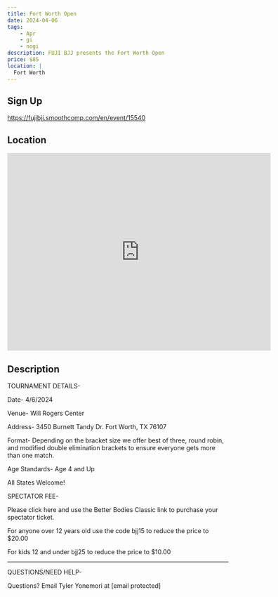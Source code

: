 ```yaml
---
title: Fort Worth Open
date: 2024-04-06
tags:
    - Apr
    - gi 
    - nogi 
description: FUJI BJJ presents the Fort Worth Open
price: $85
location: |
  Fort Worth
---
```

## Sign Up
https://fujibjj.smoothcomp.com/en/event/15540

## Location
<iframe src="https://www.google.com/maps/embed?pb=!1m18!1m12!1m3!1d12345.6789!2d-97.3664671!3d32.7439031!2m3!1f0!2f0!3f0!3m2!1i1024!2i768!4f13.1!3m3!1m2!1s0x0%3A0x0!2z32.7439031!5e0!3m2!1sen!2sus!4v1234567890" width="600" height="450" style="border:0;" allowfullscreen="" loading="lazy"></iframe>

## Description
TOURNAMENT DETAILS- 


Date- 4/6/2024


Venue- Will Rogers Center


Address- 3450 Burnett Tandy Dr. Fort Worth, TX 76107


Format- Depending on the bracket size we offer best of three, round robin, and modified double elimination brackets to ensure everyone gets more than one match.


Age Standards- Age 4 and Up


All States Welcome!


SPECTATOR FEE-


Please click here and use the Better Bodies Classic link to purchase your spectator ticket.


For anyone over 12 years old use the code bjj15 to reduce the price to $20.00


For kids 12 and under bjj25 to reduce the price to $10.00


_______________________________________________________________________________


QUESTIONS/NEED HELP-


Questions? Email Tyler Yonemori at [email protected]
